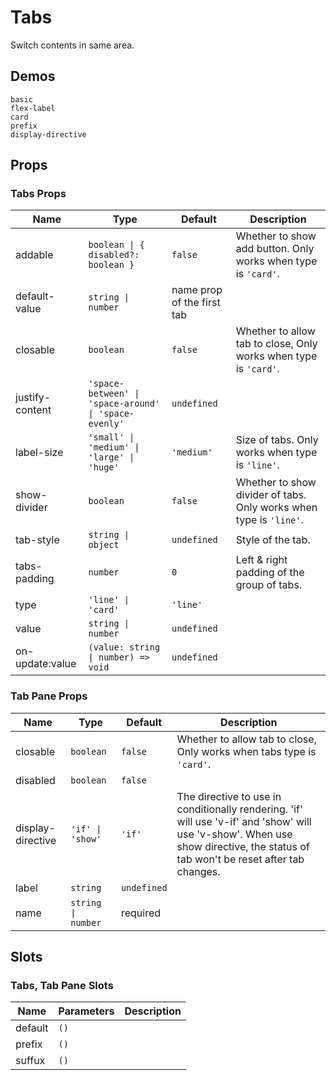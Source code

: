 # Tabs

Switch contents in same area.

## Demos

```demo
basic
flex-label
card
prefix
display-directive
```

## Props

### Tabs Props

| Name | Type | Default | Description |
| --- | --- | --- | --- |
| addable | `boolean \| { disabled?: boolean }` | `false` | Whether to show add button. Only works when type is `'card'`. |
| default-value | `string \| number` | name prop of the first tab |  |
| closable | `boolean` | `false` | Whether to allow tab to close, Only works when type is `'card'`. |
| justify-content | `'space-between' \| 'space-around' \| 'space-evenly'` | `undefined` |  |
| label-size | `'small' \| 'medium' \| 'large' \| 'huge'` | `'medium'` | Size of tabs. Only works when type is `'line'`. |
| show-divider | `boolean` | `false` | Whether to show divider of tabs. Only works when type is `'line'`. |
| tab-style | `string \| object` | `undefined` | Style of the tab. |
| tabs-padding | `number` | `0` | Left & right padding of the group of tabs. |
| type | `'line' \| 'card'` | `'line'` |  |
| value | `string \| number` | `undefined` |  |
| on-update:value | `(value: string \| number) => void` | `undefined` |  |

### Tab Pane Props

| Name | Type | Default | Description |
| --- | --- | --- | --- |
| closable | `boolean` | `false` | Whether to allow tab to close, Only works when tabs type is `'card'`. |
| disabled | `boolean` | `false` |  |
| display-directive | `'if' \| 'show'` | `'if'` | The directive to use in conditionally rendering. 'if' will use 'v-if' and 'show' will use 'v-show'. When use show directive, the status of tab won't be reset after tab changes. |
| label | `string` | `undefined` |  |
| name | `string \| number` | required |  |

## Slots

### Tabs, Tab Pane Slots

| Name    | Parameters | Description |
| ------- | ---------- | ----------- |
| default | `()`       |             |
| prefix  | `()`       |             |
| suffux  | `()`       |             |
